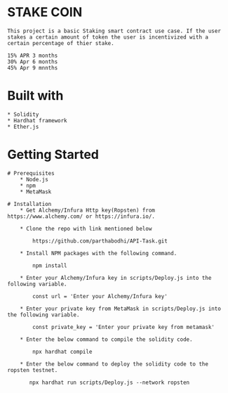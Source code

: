 # STAKE COIN

    This project is a basic Staking smart contract use case. If the user stakes a certain amount of token the user is incentivized with a certain percentage of thier stake. 

    15% APR 3 months
    30% Apr 6 months
    45% Apr 9 mnnths


# Built with

    * Solidity
    * Hardhat framework
    * Ether.js

# Getting Started 

    # Prerequisites
        * Node.js 
        * npm
        * MetaMask
    
    # Installation
        * Get Alchemy/Infura Http key(Ropsten) from https://www.alchemy.com/ or https://infura.io/.

        * Clone the repo with link mentioned below

            https://github.com/parthabodhi/API-Task.git

        * Install NPM packages with the following command.

            npm install

        * Enter your Alchemy/Infura key in scripts/Deploy.js into the following variable.

            const url = 'Enter your Alchemy/Infura key'

        * Enter your private key from MetaMask in scripts/Deploy.js into the following variable.

            const private_key = 'Enter your private key from metamask'

        * Enter the below command to compile the solidity code.

            npx hardhat compile

        * Enter the below command to deploy the solidity code to the ropsten testnet.

           npx hardhat run scripts/Deploy.js --network ropsten 


